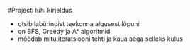 #Projecti lühi kirjeldus

- otsib labürindist teekonna algusest lõpuni
- on BFS, Greedy ja A* algoritmid
- mõõdab mitu iteratsiooni tehti ja kaua aega selleks kulus

